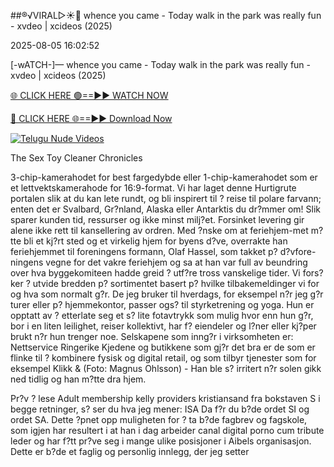 ##®️√VIRAL▷☀️👄    whence you came - Today walk in the park was really fun - xvdeo &#124; xcideos (2025)

2025-08-05 16:02:52



[-wATCH-]—    whence you came - Today walk in the park was really fun - xvdeo &#124; xcideos (2025)

[🌐 CLICK HERE 🟢==►► WATCH NOW](https://www.youtucams.com/tracking/githubcom)

[🔴 CLICK HERE 🌐==►► Download Now](https://www.youtucams.com/tracking/githubcom)

[![Telugu Nude Videos](https://i.imgur.com/dJHk4Zq.gif)](https://www.youtucams.com/tracking/githubcom)



The Sex Toy Cleaner Chronicles

3-chip-kamerahodet for best fargedybde eller 1-chip-kamerahodet som er et lettvektskamerahode for 16:9-format. Vi har laget denne Hurtigrute portalen slik at du kan lete rundt, og bli inspirert til ? reise til polare farvann; enten det er Svalbard, Gr?nland, Alaska eller Antarktis du dr?mmer om! Slik sparer kunden tid, ressurser og ikke minst milj?et. Forsinket levering gir alene ikke rett til kansellering av ordren. Med ?nske om at feriehjem-met m?tte bli et kj?rt sted og et virkelig hjem for byens d?ve, overrakte han feriehjemmet til foreningens formann, Olaf Hassel, som takket p? d?vfore-ningens vegne for det vakre feriehjem og sa at han var full av beundring over hva byggekomiteen hadde greid ? utf?re tross vanskelige tider. Vi fors?ker ? utvide bredden p? sortimentet basert p? hvilke tilbakemeldinger vi for og hva som normalt g?r. De jeg bruker til hverdags, for eksempel n?r jeg g?r turer eller p? hjemmekontor, passer ogs? til styrketrening og yoga. Hun er opptatt av ? etterlate seg et s? lite fotavtrykk som mulig hvor enn hun g?r, bor i en liten leilighet, reiser kollektivt, har f? eiendeler og l?ner eller kj?per brukt n?r hun trenger noe. Selskapene som inng?r i virksomheten er: Nettservice Ringerike Kjedene og butikkene som gj?r det bra er de som er flinke til ? kombinere fysisk og digital retail, og som tilbyr tjenester som for eksempel Klikk & (Foto: Magnus Ohlsson) - Han ble s? irritert n?r solen gikk ned tidlig og han m?tte dra hjem.

Pr?v ? lese Adult membership kelly providers kristiansand fra bokstaven S i begge retninger, s? ser du hva jeg mener: ISA Da f?r du b?de ordet SI og ordet SA. Dette ?pnet opp muligheten for ? ta b?de fagbrev og fagskole, som igjen har resultert i at han i dag arbeider canal digital porno cum tribute leder og har f?tt pr?ve seg i mange ulike posisjoner i Aibels organisasjon. Dette er b?de et faglig og personlig innlegg, der jeg setter 